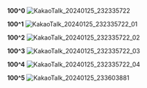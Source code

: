 
**100^0**
![KakaoTalk_20240125_232335722](https://github.com/namgisung/pi-ysics/assets/109130108/4a832531-67d6-4c60-aa8f-40441904e53a)

**100^1**
![KakaoTalk_20240125_232335722_01](https://github.com/namgisung/pi-ysics/assets/109130108/a7e11573-f72a-4ac8-9760-e6e78723b678)

**100^2**
![KakaoTalk_20240125_232335722_02](https://github.com/namgisung/pi-ysics/assets/109130108/9eefa126-e79a-49b0-a41b-fcf182efbc6c)

**100^3**
![KakaoTalk_20240125_232335722_03](https://github.com/namgisung/pi-ysics/assets/109130108/0f2c2cc8-ff12-472d-ad4c-d4f13f7734a1)

**100^4**
![KakaoTalk_20240125_232335722_04](https://github.com/namgisung/pi-ysics/assets/109130108/d07483cd-1438-4ba6-9ab4-8056c86c5736)

**100^5**
![KakaoTalk_20240125_233603881](https://github.com/namgisung/pi-ysics/assets/109130108/54e6387c-b5b4-4012-a299-32929961bc4d)
